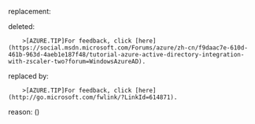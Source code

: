 replacement:

deleted:

		>[AZURE.TIP]For feedback, click [here](https://social.msdn.microsoft.com/Forums/azure/zh-cn/f9daac7e-610d-461b-963d-4aeb1e187f48/tutorial-azure-active-directory-integration-with-zscaler-two?forum=WindowsAzureAD).

replaced by:

		>[AZURE.TIP]For feedback, click [here](http://go.microsoft.com/fwlink/?LinkId=614871).

reason: ()

